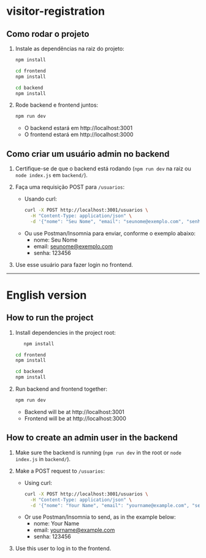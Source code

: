 # visitor-registration

## Como rodar o projeto

1. Instale as dependências na raiz do projeto:
   ```bash
   npm install
   ```
   ```bash
   cd frontend
   npm install
   ```
   ```bash
   cd backend
   npm install
   ```
2. Rode backend e frontend juntos:
   ```bash
   npm run dev
   ```
   - O backend estará em http://localhost:3001
   - O frontend estará em http://localhost:3000

## Como criar um usuário admin no backend

1. Certifique-se de que o backend está rodando (`npm run dev` na raiz ou `node index.js` em `backend/`).
2. Faça uma requisição POST para `/usuarios`:
   - Usando curl:
     ```bash
     curl -X POST http://localhost:3001/usuarios \
       -H "Content-Type: application/json" \
       -d '{"nome": "Seu Nome", "email": "seunome@exemplo.com", "senha": "123456"}'
     ```
   - Ou use Postman/Insomnia para enviar, conforme o exemplo abaixo:
     - nome: Seu Nome
     - email: seunome@exemplo.com
     - senha: 123456

3. Use esse usuário para fazer login no frontend.

---

# English version

## How to run the project

1. Install dependencies in the project root:
   ```bash
      npm install
   ```
   ```bash
   cd frontend
   npm install
   ```
   ```bash
   cd backend
   npm install
   ```

2. Run backend and frontend together:
   ```bash
   npm run dev
   ```
   - Backend will be at http://localhost:3001
   - Frontend will be at http://localhost:3000

## How to create an admin user in the backend

1. Make sure the backend is running (`npm run dev` in the root or `node index.js` in `backend/`).
2. Make a POST request to `/usuarios`:
   - Using curl:
     ```bash
     curl -X POST http://localhost:3001/usuarios \
       -H "Content-Type: application/json" \
       -d '{"nome": "Your Name", "email": "yourname@example.com", "senha": "123456"}'
     ```
   - Or use Postman/Insomnia to send, as in the example below:
     - nome: Your Name
     - email: yourname@example.com
     - senha: 123456

3. Use this user to log in to the frontend.

